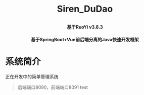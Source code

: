 <h1 align="center" style="margin: 30px 0 30px; font-weight: bold;">Siren_DuDao</h1>
<h4 align="center">基于RuoYi v3.8.3</h4>
<h4 align="center">基于SpringBoot+Vue前后端分离的Java快速开发框架</h4>

# 系统简介

正在开发中的简单管理系统

>后端端口8090，前端端口8091
> test




